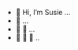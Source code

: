 - 👋 Hi, I’m Susie ...
- 👋 ...
- 👋 👋 ...
- 👋 👋 👋 ..

<!---
susj0/susj0 is a ✨ special ✨ repository because its `README.md` (this file) appears on your GitHub profile.
You can click the Preview link to take a look at your changes.
--->

